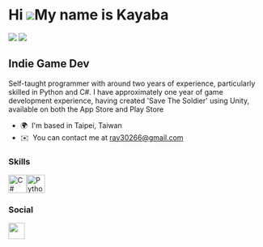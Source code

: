 Hi ![](https://user-images.githubusercontent.com/18350557/176309783-0785949b-9127-417c-8b55-ab5a4333674e.gif)My name is Kayaba
==============================================================================================================================

![](https://media1.tenor.com/m/gSnQ1Rna77EAAAAC/kirito-star-burst-stream.gif) 
![](https://media1.tenor.com/m/5jxRIRuRli4AAAAC/sao-fight.gif)

Indie Game Dev
--------------

Self-taught programmer with around two years of experience, particularly skilled in Python and C#. I have approximately one year of game development experience, having created 'Save The Soldier' using Unity, available on both the App Store and Play Store

*   🌍  I'm based in Taipei, Taiwan
*   ✉️  You can contact me at [ray30266@gmail.com](mailto:ray30266@gmail.com)
  ### Skills 
<p align="left">
<a href="https://docs.microsoft.com/en-us/dotnet/csharp/" target="_blank" rel="noreferrer"><img src="https://raw.githubusercontent.com/danielcranney/readme-generator/main/public/icons/skills/csharp-colored.svg" width="36" height="36" alt="C#" /></a><a href="https://www.python.org/" target="_blank" rel="noreferrer"><img src="https://raw.githubusercontent.com/danielcranney/readme-generator/main/public/icons/skills/python-colored.svg" width="36" height="36" alt="Python" /></a>
                    </p>
                    
### Social
                  
<p align="left"> <a href="https://www.github.com/MyNameIsKayaba" target="_blank" rel="noreferrer"> <picture> <source media="(prefers-color-scheme: dark)" srcset="https://raw.githubusercontent.com/danielcranney/readme-generator/main/public/icons/socials/github-dark.svg" /> <source media="(prefers-color-scheme: light)" srcset="https://raw.githubusercontent.com/danielcranney/readme-generator/main/public/icons/socials/github.svg" /> <img src="https://raw.githubusercontent.com/danielcranney/readme-generator/main/public/icons/socials/github.svg" width="32" height="32" /> </picture> </a></p>

